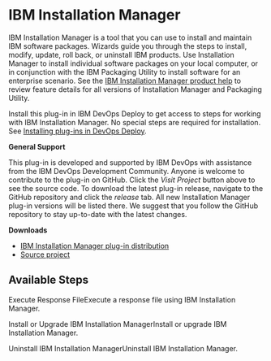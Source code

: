 
# IBM Installation Manager


IBM Installation Manager is a tool that you can use to install and maintain IBM software packages. Wizards guide you through the steps to install, modify, update, roll back, or uninstall IBM products. Use Installation Manager to install individual software packages on your local computer, or in conjunction with the IBM Packaging Utility to install software for an enterprise scenario. See the [IBM Installation Manager product help](http://www.ibm.com/support/knowledgecenter/SSDV2W/) to review feature details for all versions of Installation Manager and Packaging Utility.


Install this plug-in in IBM DevOps Deploy to get access to steps for working with IBM Installation Manager. No special steps are required for installation. See [Installing plug-ins in DevOps Deploy](https://community.ibm.com/community/user/wasdevops/blogs/laurel-dickson-bull1/2022/06/13/install-plugins "Installing plug-ins in DevOps Deploy").


**General Support**

This plug-in is developed and supported by IBM DevOps with assistance from the IBM DevOps Development Community. Anyone is welcome to contribute to the plug-in on GitHub. Click the *Visit Project* button above to see the source code. To download the latest plug-in release, navigate to the GitHub repository and click the *release* tab. All new Installation Manager plug-in versions will be listed there. We suggest that you follow the GitHub repository to stay up-to-date with the latest changes.

**Downloads**

* [IBM Installation Manager plug-in distribution](https://github.com/IBM-UrbanCode/IBM-Installation-Manager-UCD/releases)
* [Source project](https://github.com/IBM-UrbanCode/IBM-Installation-Manager-UCD)


## Available Steps

Execute Response FileExecute a response file using IBM Installation Manager.

Install or Upgrade IBM Installation ManagerInstall or upgrade IBM Installation Manager.

Uninstall IBM Installation ManagerUninstall IBM Installation Manager.


